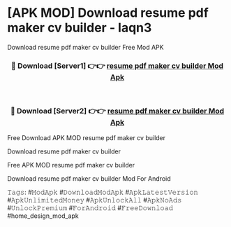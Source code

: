 # [APK MOD] Download  resume pdf maker cv builder - laqn3
Download resume pdf maker cv builder Free Mod APK

<div align="center">
<h3>🔴 Download [Server1] 👉👉 <a href="https://apk-comot.site?title=resume_pdf_maker_cv_builder">resume pdf maker cv builder Mod Apk</a></h3><br>

<h3>🔴 Download [Server2] 👉👉 <a href="https://apk-comot.site?title=resume_pdf_maker_cv_builder">resume pdf maker cv builder Mod Apk</a></h3>
</div>


Free Download APK MOD resume pdf maker cv builder

Download resume pdf maker cv builder 

Free APK MOD resume pdf maker cv builder 

Download resume pdf maker cv builder Mod For Android

𝚃𝚊𝚐𝚜: #𝙼𝚘𝚍𝙰𝚙𝚔 #𝙳𝚘𝚠𝚗𝚕𝚘𝚊𝚍𝙼𝚘𝚍𝙰𝚙𝚔 #𝙰𝚙𝚔𝙻𝚊𝚝𝚎𝚜𝚝𝚅𝚎𝚛𝚜𝚒𝚘𝚗 #𝙰𝚙𝚔𝚄𝚗𝚕𝚒𝚖𝚒𝚝𝚎𝚍𝙼𝚘𝚗𝚎𝚢 #𝙰𝚙𝚔𝚄𝚗𝚕𝚘𝚌𝚔𝙰𝚕𝚕 #𝙰𝚙𝚔𝙽𝚘𝙰𝚍𝚜 #𝚄𝚗𝚕𝚘𝚌𝚔𝙿𝚛𝚎𝚖𝚒𝚞𝚖 #𝙵𝚘𝚛𝙰𝚗𝚍𝚛𝚘𝚒𝚍 #𝙵𝚛𝚎𝚎𝙳𝚘𝚠𝚗𝚕𝚘𝚊𝚍 #home_design_mod_apk